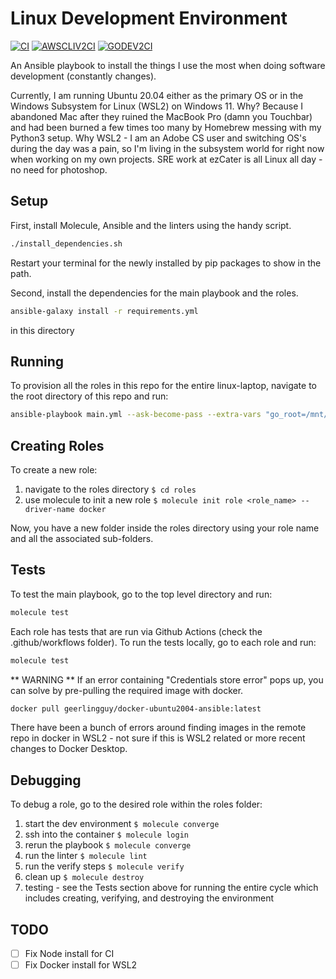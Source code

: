 # Linux Development Environment

[![CI](https://github.com/steffkelsey/linux-laptop/actions/workflows/ci.yml/badge.svg?branch=main)](https://github.com/steffkelsey/linux-laptop/actions/workflows/ci.yml)
[![AWSCLIV2CI](https://github.com/steffkelsey/linux-laptop/actions/workflows/awscliv2-ci.yml/badge.svg?branch=main)](https://github.com/steffkelsey/linux-laptop/actions/workflows/awscliv2-ci.yml)
[![GODEV2CI](https://github.com/steffkelsey/linux-laptop/actions/workflows/go-dev-ci.yml/badge.svg?branch=main)](https://github.com/steffkelsey/linux-laptop/actions/workflows/go-dev-ci.yml)

An Ansible playbook to install the things I use the most when doing
software development (constantly changes).

Currently, I am running Ubuntu 20.04 either as the primary OS or
in the Windows Subsystem for Linux (WSL2) on Windows 11.
Why? Because I abandoned Mac after they ruined the MacBook Pro (damn you
Touchbar) and had been burned a few times too many by Homebrew messing with
my Python3 setup. Why WSL2 - I am an Adobe CS user and switching OS's during the
day was a pain, so I'm living in the subsystem world for right now when working
on my own projects. SRE work at ezCater is all Linux all day - no need for photoshop.

## Setup

First, install Molecule, Ansible and the linters using the handy script.

```bash
./install_dependencies.sh
```

Restart your terminal for the newly installed by pip packages to show in the
path.

Second, install the dependencies for the main playbook and the roles.
```bash
ansible-galaxy install -r requirements.yml
```
in this directory

## Running

To provision all the roles in this repo for the entire linux-laptop, navigate
to the root directory of this repo and run:  
```bash
ansible-playbook main.yml --ask-become-pass --extra-vars "go_root=/mnt/c/go"
```

## Creating Roles

To create a new role:  

1. navigate to the roles directory `$ cd roles`  
2. use molecule to init a new role `$ molecule init role <role_name> --driver-name docker`  

Now, you have a new folder inside the roles directory using your role name and all the
associated sub-folders.

## Tests

To test the main playbook, go to the top level directory and run:  
```bash
molecule test
```

Each role has tests that are run via Github Actions (check the .github/workflows folder).
To run the tests locally, go to each role and run:  
```bash
molecule test
```


** WARNING **
If an error containing "Credentials store error" pops up, you can solve by pre-pulling
the required image with docker.

```bash
docker pull geerlingguy/docker-ubuntu2004-ansible:latest
```

There have been a bunch of errors around finding images in the remote repo in
docker in WSL2 - not sure if this is WSL2 related or more recent changes to Docker
Desktop.

## Debugging

To debug a role, go to the desired role within the roles folder:

1. start the dev environment `$ molecule converge`  
2. ssh into the container `$ molecule login`  
3. rerun the playbook `$ molecule converge`  
4. run the linter `$ molecule lint`  
5. run the verify steps `$ molecule verify`  
6. clean up `$ molecule destroy`  
7. testing - see the Tests section above for running the entire cycle which includes creating, verifying, and destroying the environment

## TODO
- [ ] Fix Node install for CI
- [ ] Fix Docker install for WSL2
